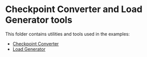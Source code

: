 # Checkpoint Converter and Load Generator tools

This folder contains utilities and tools used in the examples:
- [Checkpoint Converter](checkpoint_converter/README.md) 
- [Load Generator](locust_load_generator/README.md)
